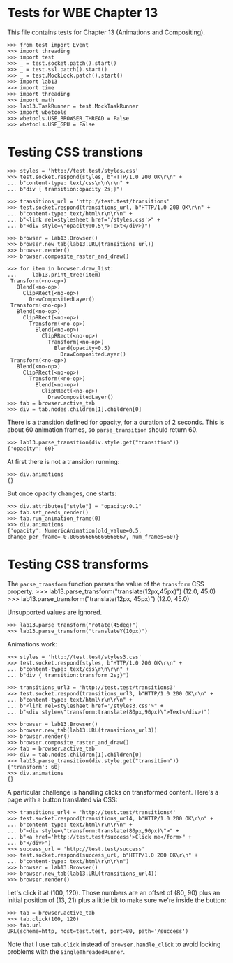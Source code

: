 Tests for WBE Chapter 13
========================

This file contains tests for Chapter 13 (Animations and Compositing).

  	>>> from test import Event
    >>> import threading
    >>> import test
    >>> _ = test.socket.patch().start()
    >>> _ = test.ssl.patch().start()
    >>> _ = test.MockLock.patch().start()
    >>> import lab13
    >>> import time
    >>> import threading
    >>> import math
    >>> lab13.TaskRunner = test.MockTaskRunner
    >>> import wbetools
    >>> wbetools.USE_BROWSER_THREAD = False
    >>> wbetools.USE_GPU = False

Testing CSS transtions
======================

    >>> styles = 'http://test.test/styles.css'
    >>> test.socket.respond(styles, b"HTTP/1.0 200 OK\r\n" +
    ... b"content-type: text/css\r\n\r\n" +
    ... b"div { transition:opacity 2s;}")

    >>> transitions_url = 'http://test.test/transitions'
    >>> test.socket.respond(transitions_url, b"HTTP/1.0 200 OK\r\n" +
    ... b"content-type: text/html\r\n\r\n" +
    ... b"<link rel=stylesheet href='/styles.css'>" +
    ... b"<div style=\"opacity:0.5\">Text</div>)")

    >>> browser = lab13.Browser()
    >>> browser.new_tab(lab13.URL(transitions_url))
    >>> browser.render()
    >>> browser.composite_raster_and_draw()

    >>> for item in browser.draw_list:
    ...     lab13.print_tree(item)
     Transform(<no-op>)
       Blend(<no-op>)
         ClipRRect(<no-op>)
           DrawCompositedLayer()
     Transform(<no-op>)
       Blend(<no-op>)
         ClipRRect(<no-op>)
           Transform(<no-op>)
             Blend(<no-op>)
               ClipRRect(<no-op>)
                 Transform(<no-op>)
                   Blend(opacity=0.5)
                     DrawCompositedLayer()
     Transform(<no-op>)
       Blend(<no-op>)
         ClipRRect(<no-op>)
           Transform(<no-op>)
             Blend(<no-op>)
               ClipRRect(<no-op>)
                 DrawCompositedLayer()
    >>> tab = browser.active_tab
    >>> div = tab.nodes.children[1].children[0]

There is a transition defined for opacity, for a duration of 2 seconds. This is
about 60 animation frames, so `parse_transition` should return 60.

	>>> lab13.parse_transition(div.style.get("transition"))
	{'opacity': 60}

At first there is not a transition running:

    >>> div.animations
    {}

But once opacity changes, one starts:

    >>> div.attributes["style"] = "opacity:0.1"
    >>> tab.set_needs_render()
    >>> tab.run_animation_frame(0)
    >>> div.animations
    {'opacity': NumericAnimation(old_value=0.5, change_per_frame=-0.006666666666666667, num_frames=60)}

Testing CSS transforms
======================

The `parse_transform` function parses the value of the `transform` CSS property.
    >>> lab13.parse_transform("translate(12px,45px)")
    (12.0, 45.0)
    >>> lab13.parse_transform("translate(12px, 45px)")
    (12.0, 45.0)

Unsupported values are ignored.

    >>> lab13.parse_transform("rotate(45deg)")
    >>> lab13.parse_transform("translateY(10px)")

Animations work:

    >>> styles = 'http://test.test/styles3.css'
    >>> test.socket.respond(styles, b"HTTP/1.0 200 OK\r\n" +
    ... b"content-type: text/css\r\n\r\n" +
    ... b"div { transition:transform 2s;}")

    >>> transitions_url3 = 'http://test.test/transitions3'
    >>> test.socket.respond(transitions_url3, b"HTTP/1.0 200 OK\r\n" +
    ... b"content-type: text/html\r\n\r\n" +
    ... b"<link rel=stylesheet href='/styles3.css'>" +
    ... b"<div style=\"transform:translate(80px,90px)\">Text</div>)")

    >>> browser = lab13.Browser()
    >>> browser.new_tab(lab13.URL(transitions_url3))
    >>> browser.render()
    >>> browser.composite_raster_and_draw()
    >>> tab = browser.active_tab
    >>> div = tab.nodes.children[1].children[0]
    >>> lab13.parse_transition(div.style.get("transition"))
    {'transform': 60}
    >>> div.animations
    {}

A particular challenge is handling clicks on transformed content.
Here's a page with a button translated via CSS:

    >>> transitions_url4 = 'http://test.test/transitions4'
    >>> test.socket.respond(transitions_url4, b"HTTP/1.0 200 OK\r\n" +
    ... b"content-type: text/html\r\n\r\n" +
    ... b"<div style=\"transform:translate(80px,90px)\">" +
    ... b"<a href='http://test.test/success'>Click me</form>" +
    ... b"</div>")
    >>> success_url = 'http://test.test/success'
    >>> test.socket.respond(success_url, b"HTTP/1.0 200 OK\r\n" +
    ... b"content-type: text/html\r\n\r\n")
    >>> browser = lab13.Browser()
    >>> browser.new_tab(lab13.URL(transitions_url4))
    >>> browser.render()
    
Let's click it at (100, 120). Those numbers are an offset of (80, 90)
plus an initial position of (13, 21) plus a little bit to make sure
we're inside the button:

    >>> tab = browser.active_tab
    >>> tab.click(100, 120)
    >>> tab.url
    URL(scheme=http, host=test.test, port=80, path='/success')

Note that I use `tab.click` instead of `browser.handle_click` to avoid
locking problems with the `SingleThreadedRunner`.
